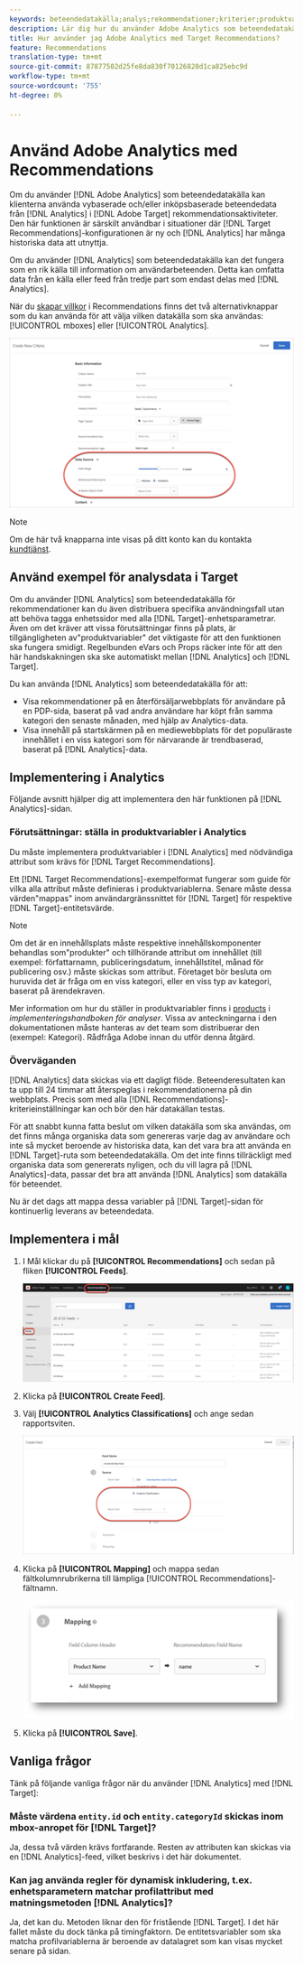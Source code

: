```yaml
---
keywords: beteendedatakälla;analys;rekommendationer;kriterier;produktvariabler
description: Lär dig hur du använder Adobe Analytics som beteendedatakälla för att använda vybaserade och/eller inköpsbaserade beteendedata från Analytics i Target Recommendations.
title: Hur använder jag Adobe Analytics med Target Recommendations?
feature: Recommendations
translation-type: tm+mt
source-git-commit: 87877502d25fe8da830f70126820d1ca825ebc9d
workflow-type: tm+mt
source-wordcount: '755'
ht-degree: 0%

---
```



# Använd Adobe Analytics med Recommendations

Om du använder [!DNL Adobe Analytics] som beteendedatakälla kan klienterna använda vybaserade och/eller inköpsbaserade beteendedata från [!DNL Analytics] i [!DNL Adobe Target] rekommendationsaktiviteter. Den här funktionen är särskilt användbar i situationer där [!DNL Target Recommendations]-konfigurationen är ny och [!DNL Analytics] har många historiska data att utnyttja.

Om du använder [!DNL Analytics] som beteendedatakälla kan det fungera som en rik källa till information om användarbeteenden. Detta kan omfatta data från en källa eller feed från tredje part som endast delas med [!DNL Analytics].

När du [skapar villkor](/help/c-recommendations/c-algorithms/create-new-algorithm.md) i Recommendations finns det två alternativknappar som du kan använda för att välja vilken datakälla som ska användas: [!UICONTROL mboxes] eller [!UICONTROL Analytics].

![Knappar för beteendedatakälla](/help/c-recommendations/c-algorithms/assets/behavioral-data-source.png)

>[!NOTE]
>
>Om de här två knapparna inte visas på ditt konto kan du kontakta [kundtjänst](/help/cmp-resources-and-contact-information.md#reference_ACA3391A00EF467B87930A450050077C).

## Använd exempel för analysdata i Target

Om du använder [!DNL Analytics] som beteendedatakälla för rekommendationer kan du även distribuera specifika användningsfall utan att behöva tagga enhetssidor med alla [!DNL Target]-enhetsparametrar. Även om det kräver att vissa förutsättningar finns på plats, är tillgängligheten av&quot;produktvariabler&quot; det viktigaste för att den funktionen ska fungera smidigt. Regelbunden eVars och Props räcker inte för att den här handskakningen ska ske automatiskt mellan [!DNL Analytics] och [!DNL Target].

Du kan använda [!DNL Analytics] som beteendedatakälla för att:

* Visa rekommendationer på en återförsäljarwebbplats för användare på en PDP-sida, baserat på vad andra användare har köpt från samma kategori den senaste månaden, med hjälp av Analytics-data.
* Visa innehåll på startskärmen på en mediewebbplats för det populäraste innehållet i en viss kategori som för närvarande är trendbaserad, baserat på [!DNL Analytics]-data.

## Implementering i Analytics

Följande avsnitt hjälper dig att implementera den här funktionen på [!DNL Analytics]-sidan.

### Förutsättningar: ställa in produktvariabler i Analytics

Du måste implementera produktvariabler i [!DNL Analytics] med nödvändiga attribut som krävs för [!DNL Target Recommendations].

Ett [!DNL Target Recommendations]-exempelformat fungerar som guide för vilka alla attribut måste definieras i produktvariablerna. Senare måste dessa värden&quot;mappas&quot; inom användargränssnittet för [!DNL Target] för respektive [!DNL Target]-entitetsvärde.

>[!NOTE]
>
>Om det är en innehållsplats måste respektive innehållskomponenter behandlas som&quot;produkter&quot; och tillhörande attribut om innehållet (till exempel: författarnamn, publiceringsdatum, innehållstitel, månad för publicering osv.) måste skickas som attribut. Företaget bör besluta om huruvida det är fråga om en viss kategori, eller en viss typ av kategori, baserat på ärendekraven.

Mer information om hur du ställer in produktvariabler finns i [products](https://experienceleague.adobe.com/docs/analytics/implementation/vars/page-vars/products.html) i *implementeringshandboken för analyser*. Vissa av anteckningarna i den dokumentationen måste hanteras av det team som distribuerar den (exempel: Kategori). Rådfråga Adobe innan du utför denna åtgärd.

### Överväganden

[!DNL Analytics] data skickas via ett dagligt flöde. Beteenderesultaten kan ta upp till 24 timmar att återspeglas i rekommendationerna på din webbplats. Precis som med alla [!DNL Recommendations]-kriterieinställningar kan och bör den här datakällan testas.

För att snabbt kunna fatta beslut om vilken datakälla som ska användas, om det finns många organiska data som genereras varje dag av användare och inte så mycket beroende av historiska data, kan det vara bra att använda en [!DNL Target]-ruta som beteendedatakälla. Om det inte finns tillräckligt med organiska data som genererats nyligen, och du vill lagra på [!DNL Analytics]-data, passar det bra att använda [!DNL Analytics] som datakälla för beteendet.

Nu är det dags att mappa dessa variabler på [!DNL Target]-sidan för kontinuerlig leverans av beteendedata.

## Implementera i mål

1. I Mål klickar du på **[!UICONTROL Recommendations]** och sedan på fliken **[!UICONTROL Feeds]**.

   ![Feeds](/help/c-recommendations/c-algorithms/assets/feeds-tab.png)

1. Klicka på **[!UICONTROL Create Feed]**.

1. Välj **[!UICONTROL Analytics Classifications]** och ange sedan rapportsviten.

   ![Analysklassificeringar, alternativ](/help/c-recommendations/c-algorithms/assets/analytics-classifications.png)

1. Klicka på **[!UICONTROL Mapping]** och mappa sedan fältkolumnrubrikerna till lämpliga [!UICONTROL Recommendations]-fältnamn.

   ![Mappningsavsnitt](/help/c-recommendations/c-algorithms/assets/mapping.png)

1. Klicka på **[!UICONTROL Save]**.

## Vanliga frågor

Tänk på följande vanliga frågor när du använder [!DNL Analytics] med [!DNL Target]:

### Måste värdena `entity.id` och `entity.categoryId` skickas inom mbox-anropet för [!DNL Target]?

Ja, dessa två värden krävs fortfarande. Resten av attributen kan skickas via en [!DNL Analytics]-feed, vilket beskrivs i det här dokumentet.

### Kan jag använda regler för dynamisk inkludering, t.ex. enhetsparametern matchar profilattribut med matningsmetoden [!DNL Analytics]?

Ja, det kan du. Metoden liknar den för fristående [!DNL Target]. I det här fallet måste du dock tänka på timingfaktorn. De entitetsvariabler som ska matcha profilvariablerna är beroende av datalagret som kan visas mycket senare på sidan.

